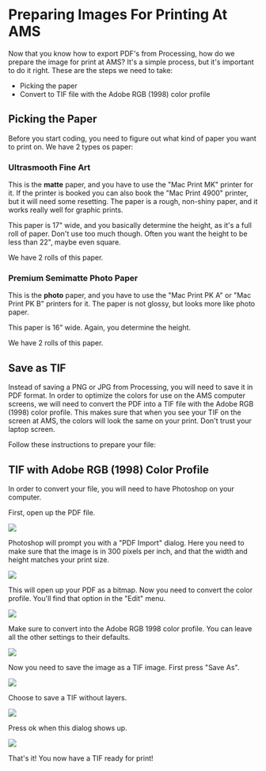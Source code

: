 Preparing Images For Printing At AMS
====================================

Now that you know how to export PDF's from Processing, how do we prepare the image for print at AMS? It's a simple process, but it's important to do it right. These are the steps we need to take:

* Picking the paper
* Convert to TIF file with the Adobe RGB (1998) color profile


Picking the Paper
-----------------

Before you start coding, you need to figure out what kind of paper you want to print on. We have 2 types os paper:

### Ultrasmooth Fine Art

This is the **matte** paper, and you have to use the "Mac Print MK" printer for it. If the printer is booked you can also book the "Mac Print 4900" printer, but it will need some resetting. The paper is a rough, non-shiny paper, and it works really well for graphic prints.

This paper is 17" wide, and you basically determine the height, as it's a full roll of paper. Don't use too much though. Often you want the height to be less than 22", maybe even square.

We have 2 rolls of this paper.

### Premium Semimatte Photo Paper

This is the **photo** paper, and you have to use the "Mac Print PK A" or "Mac Print PK B" printers for it. The paper is not glossy, but looks more like photo paper.

This paper is 16" wide. Again, you determine the height.

We have 2 rolls of this paper.


Save as TIF
-----------

Instead of saving a PNG or JPG from Processing, you will need to save it in PDF format. In order to optimize the colors for use on the AMS computer screens, we will need to convert the PDF into a TIF file with the Adobe RGB (1998) color profile. This makes sure that when you see your TIF on the screen at AMS, the colors will look the same on your print. Don't trust your laptop screen.

Follow these instructions to prepare your file:


TIF with Adobe RGB (1998) Color Profile
---------------------------------------

In order to convert your file, you will need to have Photoshop on your computer.

First, open up the PDF file.

<img src="http://runemadsen-2012.s3.amazonaws.com/printing-code-2012/other/tif0.png" />

Photoshop will prompt you with a "PDF Import" dialog. Here you need to make sure that the image is in 300 pixels per inch, and that the width and height matches your print size.

<img src="http://runemadsen-2012.s3.amazonaws.com/printing-code-2012/other/tif1.png" />

This will open up your PDF as a bitmap. Now you need to convert the color profile. You'll find that option in the "Edit" menu.

<img src="http://runemadsen-2012.s3.amazonaws.com/printing-code-2012/other/tif2.png" />

Make sure to convert into the Adobe RGB 1998 color profile. You can leave all the other settings to their defaults.

<img src="http://runemadsen-2012.s3.amazonaws.com/printing-code-2012/other/tif3.png" />

Now you need to save the image as a TIF image. First press "Save As".

<img src="http://runemadsen-2012.s3.amazonaws.com/printing-code-2012/other/tif4.png" />

Choose to save a TIF without layers.

<img src="http://runemadsen-2012.s3.amazonaws.com/printing-code-2012/other/tif5.png" />

Press ok when this dialog shows up.

<img src="http://runemadsen-2012.s3.amazonaws.com/printing-code-2012/other/tif6.png" />

That's it! You now have a TIF ready for print!